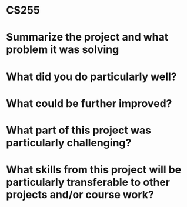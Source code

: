 # CS255

# Summarize the project and what problem it was solving

# What did you do particularly well?

# What could be further improved?

# What part of this project was particularly challenging?

# What skills from this project will be particularly transferable to other projects and/or course work?
